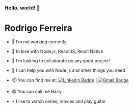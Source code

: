### Hello, world! 👋

# Rodrigo Ferreira

- 🔭 I’m not working currently
- 🌱 In love with Node.js, ReactJS, React Native
- 👯 I’m looking to collaborate on any good project!
- 🤔 I can help you with Node.js and other things you need 
- 📫 You can find me at: [![Linkedin Badge](https://img.shields.io/badge/-RodrigoFerreira-blue?style=flat-square&logo=Linkedin&logoColor=white&link=https://www.linkedin.com/in/rodrigoferreira-dev/)](https://www.linkedin.com/in/rodrigoferreira-dev/) | [![Gmail Badge](https://img.shields.io/badge/-rodrigo.santos7202@gmail.com-c14438?style=flat-square&logo=Gmail&logoColor=white&link=mailto:rodrigo.santos7202@gmail.com)](mailto:rodrigo.santos7202@gmail.com)

- 😄 You can call me Hairy
- ⚡ I like to watch series, movies and play guitar

